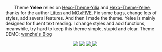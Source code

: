 &emsp;&emsp;Theme **Yelee** relies on [Hexo-Theme-Yilia][1] and [Hexo-Theme-Yelee][2], thanks for the author [Litten][3] and [MOxFIVE][4]. Fix some bugs, change lots of styles, add several features. And then I made the theme. Yelee is mainly designed for fluent text reading. I change styles and add functions, meanwhile, try hard to keep this theme simple, stupid and clear. Theme DEMO: [wenzhe's Blog][3]

[1]: https://github.com/litten/hexo-theme-yilia
[2]: https://github.com/MOxFIVE/hexo-theme-yelee
[3]: https://github.com/litten
[4]: https://github.com/MOxFIVE
[4]: http://huwenzhe.com/

<p align="center">
    <img src="https://img.shields.io/badge/Hexo-v3.1%2B-blue.svg">
    <img src="https://img.shields.io/badge/IE-8%2B-red.svg">
    <a href="https://github.com/MOxFIVE/hexo-theme-yelee/releases" target="_blank">
        <img src="https://img.shields.io/github/release/MOxFIVE/hexo-theme-yelee.svg">
    </a>
    <a href="http://moxfive.xyz" target="_blank">
        <img src="https://img.shields.io/badge/DEMO-wenzhe's%20Blog-brightgreen.svg">
    </a>
</p>
